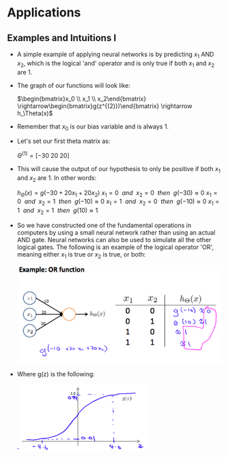 # Applications


## Examples and Intuitions I

* A simple example of applying neural networks is by predicting $x_1$ AND $x_2$, which is the logical 'and' operator and is only true if both $x_1$ and $x_2$ are 1.


* The graph of our functions will look like:

	$\begin{bmatrix}x_0 \\ x_1 \\ x_2\end{bmatrix} \rightarrow\begin{bmatrix}g(z^{(2)})\end{bmatrix} \rightarrow h_\Theta(x)$
    

* Remember that $x_0$ is our bias variable and is always 1. 
* Let's set our first theta matrix as:

	$\Theta^{(1)}= [-30\text{ }\text{ } 20 \text{ }\text{ }20]$
    
    
* This will cause the output of our hypothesis to only be positive if both $x_1$ and $x_2$ are 1. In other words:

	$h_\Theta(x) = g(-30 + 20x_1 + 20x_2)$
    $x_1 = 0 \ \ and \ \ x_2 = 0 \ \ then \ \ g(-30) \approx 0$
    $x_1 = 0 \ \ and \ \ x_2 = 1 \ \ then \ \ g(-10) \approx 0$ 
    $x_1 = 1 \ \ and \ \ x_2 = 0 \ \ then \ \ g(-10) \approx 0$ 
    $x_1 = 1 \ \ and \ \ x_2 = 1 \ \ then \ \ g(10) \approx 1$
    
    
* So we have constructed one of the fundamental operations in computers by using a small neural network rather than using an actual AND gate. Neural networks can also be used to simulate all the other logical gates. The following is an example of the logical operator 'OR', meaning either $x_1$ is true or $x_2$ is true, or both:


	<img src="img/2.png">
    
* Where g(z) is the following:

	<img src="img/3.png">
